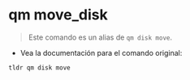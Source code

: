 # qm move_disk

> Este comando es un alias de `qm disk move`.

- Vea la documentación para el comando original:

`tldr qm disk move`
